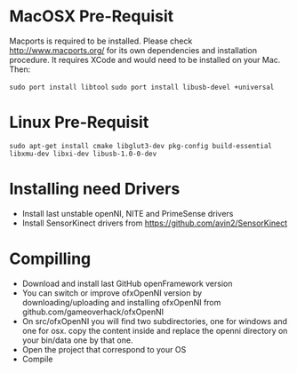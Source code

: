 # MacOSX Pre-Requisit #

Macports is required to be installed. Please check http://www.macports.org/ for its own dependencies and installation procedure. It requires XCode and would need to be installed on your Mac. Then: 

```sudo port install libtool```
```sudo port install libusb-devel +universal```

# Linux Pre-Requisit #

```sudo apt-get install cmake libglut3-dev pkg-config build-essential libxmu-dev libxi-dev libusb-1.0-0-dev```

# Installing need Drivers #

* Install last unstable openNI, NITE and PrimeSense drivers
* Install SensorKinect drivers from https://github.com/avin2/SensorKinect

# Compilling #

* Download and install last GitHub openFramework version  
* You can switch or improve ofxOpenNI version by downloading/uploading and installing ofxOpenNI from github.com/gameoverhack/ofxOpenNI
* On src/ofxOpenNI you will find two subdirectories, one for windows and one for osx. copy the content inside and replace the openni directory on your bin/data one by that one.
* Open the project that correspond to your OS
* Compile